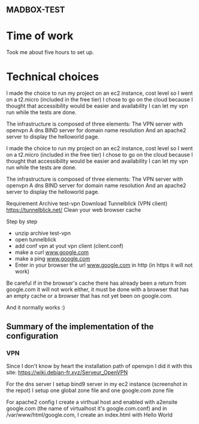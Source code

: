 ## MADBOX-TEST

# Time of work

Took me about five hours to set up.

# Technical choices

I made the choice to run my project on an ec2 instance, cost level so I went on a t2.micro (included in the free tier)
I chose to go on the cloud because I thought that accessibility would be easier and availability I can let my vpn run while the tests are done.

The infrastructure is composed of three elements:
The VPN server with openvpn
A dns BIND server for domain name resolution
And an apache2 server to display the helloworld page.

I made the choice to run my project on an ec2 instance, cost level so I went on a t2.micro (included in the free tier)
I chose to go on the cloud because I thought that accessibility would be easier and availability I can let my vpn run while the tests are done.

The infrastructure is composed of three elements:
The VPN server with openvpn
A dns BIND server for domain name resolution
And an apache2 server to display the helloworld page.


Requirement
Archive test-vpn
Download Tunnelblick (VPN client) https://tunnelblick.net/
Clean your web browser cache

Step by step
- unzip archive test-vpn
- open tunnelblick
- add conf vpn at yout vpn client (client.conf)
- make a curl www.google.com
- make a ping www.google.com
- Enter in your browser the url www.google.com in http (in https it will not work)

Be careful if in the browser's cache there has already been a return from google.com 
it will not work either, it must be done with a browser that has an empty cache or a browser that has not yet been on google.com.

And it normally works :)

## Summary of the implementation of the configuration

### VPN
Since I don't know by heart the installation path of openvpn I did it with this site:
https://wiki.debian-fr.xyz/Serveur_OpenVPN

For the dns server I setup bind9 server in my ec2 instance (screenshot in the repot)
I setup one global zone file and one google.com zone file

For apache2 config I create a virthual host and enabled with a2ensite google.com (the name of virtualhost it's google.com.conf)
and in /var/www/html/google.com, I create an index.html with Hello World

